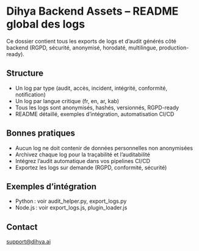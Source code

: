 # Dihya Backend Assets – README global des logs

Ce dossier contient tous les exports de logs et d’audit générés côté backend (RGPD, sécurité, anonymisé, horodaté, multilingue, production-ready).

## Structure
- Un log par type (audit, accès, incident, intégrité, conformité, notification)
- Un log par langue critique (fr, en, ar, kab)
- Tous les logs sont anonymisés, hashés, versionnés, RGPD-ready
- README détaillé, exemples d’intégration, automatisation CI/CD

## Bonnes pratiques
- Aucun log ne doit contenir de données personnelles non anonymisées
- Archivez chaque log pour la traçabilité et l’auditabilité
- Intégrez l’audit automatique dans vos pipelines CI/CD
- Exportez les logs sur demande (RGPD, conformité, sécurité)

## Exemples d’intégration
- Python : voir audit_helper.py, export_logs.py
- Node.js : voir export_logs.js, plugin_loader.js

## Contact
support@dihya.ai
